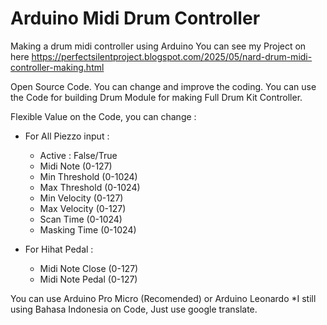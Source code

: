 # Arduino Midi Drum Controller
Making a drum midi controller using Arduino
You can see my Project on here https://perfectsilentproject.blogspot.com/2025/05/nard-drum-midi-controller-making.html

Open Source Code. You can change and improve the coding.
You can use the Code for building Drum Module for making Full Drum Kit Controller.

Flexible Value on the Code, you can change :
- For All Piezzo input :
  - Active : False/True
  - Midi Note (0-127)
  - Min Threshold (0-1024)
  - Max Threshold (0-1024)
  - Min Velocity (0-127)
  - Max Velocity (0-127)
  - Scan Time (0-1024)
  - Masking Time (0-1024)

- For Hihat Pedal :
  - Midi Note Close (0-127)
  - Midi Note Pedal (0-127)
    
You can use Arduino Pro Micro (Recomended) or Arduino Leonardo
*I still using Bahasa Indonesia on Code, Just use google translate. 
